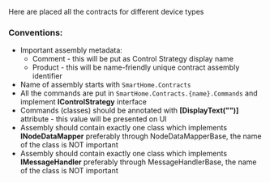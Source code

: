 Here are placed all the contracts for different device types

### Conventions:
* Important assembly metadata: 
  * Comment - this will be put as Control Strategy display name
  * Product - this will be name-friendly unique contract assembly identifier
* Name of assembly starts with `SmartHome.Contracts`
* All the commands are put in `SmartHome.Contracts.{name}.Commands` and implement **IControlStrategy** interface
* Commands (classes) should be annotated with **[DisplayText("")]** attribute - this value will be presented on UI
* Assembly should contain exactly one class which implements **INodeDataMapper** preferably through NodeDataMapperBase, the name of the class is NOT important
* Assembly should contain exactly one class which implements **IMessageHandler** preferably through MessageHandlerBase, the name of the class is NOT important